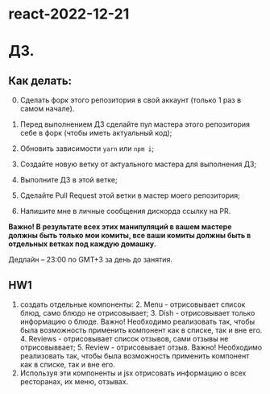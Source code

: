 # react-2022-12-21
# ДЗ.

## Как делать:

0. Сделать форк этого репозитория в свой аккаунт (только 1 раз в самом начале).

1. Перед выполнением ДЗ сделайте пул мастера этого репозитория себе в форк (чтобы иметь актуальный код);
2. Обновить зависимости `yarn` или `npm i`;
3. Создайте новую ветку от актуального мастера для выполнения ДЗ;
4. Выполните ДЗ в этой ветке;
5. Сделайте Pull Request этой ветки в мастер моего репозитория;
6. Напишите мне в личные сообщения дискорда ссылку на PR.

**Важно! В результате всех этих манипуляций в вашем мастере должны быть только мои комиты, все ваши комиты должны быть в отдельных ветках под каждую домашку.**

Дедлайн – 23:00 по GMT+3 за день до занятия.


## HW1
1. создать отдельные компоненты:
   2. Menu - отрисовывает список блюд, само блюдо не отрисовывает;
   3. Dish - отрисовывает только информацию о блюде. Важно! Необходимо реализовать так, чтобы была возможность применить компонент как в списке, так и вне его.
   4. Reviews - отрисовывает список отзывов, сами отзывы не отрисовыввает;
   5. Review - отрисовывает отзыв. Важно! Необходимо реализовать так, чтобы была возможность применить компонент как в списке, так и вне его.
2. Используя эти компоненты и jsx отрисовать информацию о всех ресторанах, их меню, отзывах.
